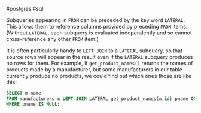 #postgres #sql

Subqueries appearing in `FROM` can be preceded by the key word `LATERAL`. This allows them to reference columns provided by preceding `FROM` items. (Without `LATERAL`, each subquery is evaluated independently and so cannot cross-reference any other `FROM` item.)

It is often particularly handy to `LEFT JOIN` to a `LATERAL` subquery, so that source rows will appear in the result even if the `LATERAL` subquery produces no rows for them. For example, if `get_product_names()` returns the names of products made by a manufacturer, but some manufacturers in our table currently produce no products, we could find out which ones those are like this:
```SQL
SELECT m.name
FROM manufacturers m LEFT JOIN LATERAL get_product_names(m.id) pname ON true
WHERE pname IS NULL;
```

